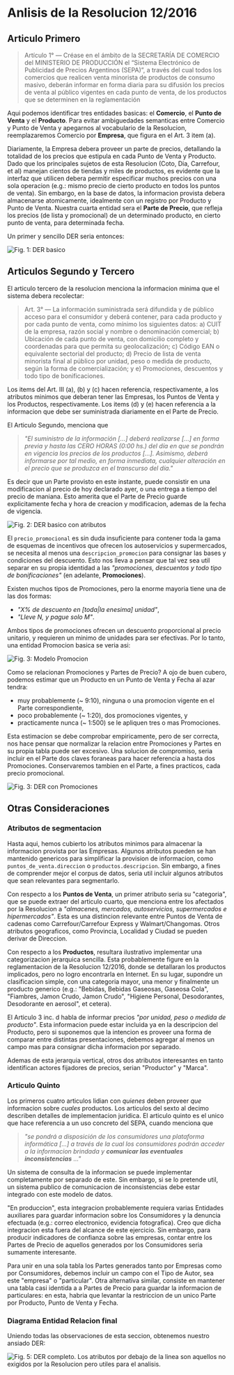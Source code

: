 # Anlisis de la Resolucion 12/2016

## Articulo Primero

> Artículo 1° — Créase en el ámbito de la SECRETARÍA DE COMERCIO del MINISTERIO DE
PRODUCCIÓN el “Sistema Electrónico de Publicidad de Precios Argentinos (SEPA)”, a través del cual
todos los comercios que realicen venta minorista de productos de consumo masivo, deberán informar en
forma diaria para su difusión los precios de venta al público vigentes en cada punto de venta, de los
productos que se determinen en la reglamentación

Aqui podemos identificar tres entidades basicas: el **Comercio**, el **Punto de Venta** y el **Producto**. Para evitar ambiguedades semanticas entre Comercio y Punto de Venta y apegarnos al vocabulario de la Resolucion, reemplazaremos Comercio por **Empresa**, que figura en el Art. 3 item (a).

Diariamente, la Empresa debera proveer un parte de precios, detallando la totalidad de los precios que estipula en cada Punto de Venta y Producto. Dado que los principales sujetos de esta Resolucion (Coto, Dia, Carrefour, et al) manejan cientos de tiendas y miles de productos, es evidente que la interfaz que utilicen debera permitir especificar muchos precios con una sola operacion (e.g.: mismo precio de cierto producto en todos los puntos de venta). Sin embargo, en la base de datos, la informacion provista debera almacenarse atomicamente, idealmente con un registro por Producto y Punto de Venta. Nuestra cuarta entidad sera el **Parte de Precio**, que refleja los precios (de lista y promocional) de un determinado producto, en cierto punto de venta, para determinada fecha.

Un primer y sencillo DER seria entonces:

![Fig. 1: DER basico](../img/erd-sin-tablas.png)

## Articulos Segundo y Tercero

El articulo tercero de la resolucion menciona la informacion minima que el sistema debera recolectar:

> Art. 3° — La información suministrada será difundida y de público acceso para el consumidor y deberá
contener, para cada producto y por cada punto de venta, como mínimo los siguientes datos:
a) CUIT de la empresa, razón social y nombre o denominación comercial;
b) Ubicación de cada punto de venta, con domicilio completo y coordenadas para que permita su
geolocalización;
c) Código EAN o equivalente sectorial del producto;
d) Precio de lista de venta minorista final al público por unidad, peso o medida de producto, según la
forma de comercialización; y
e) Promociones, descuentos y todo tipo de bonificaciones.

Los items del Art. III (a), (b) y (c) hacen referencia, respectivamente, a los atributos minimos que deberan tener las Empresas, los Puntos de Venta y los Productos, respectivamente. Los items (d) y (e) hacen referencia a la informacion que debe ser suministrada diariamente en el Parte de Precio. 

El Articulo Segundo, menciona que 
> _"El suministro de la información [...] deberá realizarse [...] en forma previa y hasta las CERO HORAS (0:00 hs.) del día en que se pondrán en vigencia los precios de los productos [...]. Asimismo, deberá informarse por tal medio, en forma inmediata, cualquier alteración en el precio que se produzca en el transcurso del día."_

Es decir que un Parte provisto en este instante, puede consistir en una modificacion al precio de hoy declarado ayer, o una entrega a tiempo del precio de maniana. Esto amerita que el Parte de Precio guarde explicitamente fecha y hora de creacion y modificacion, ademas de la fecha de vigencia.

![Fig. 2: DER basico con atributos](img/erd-sin-promo.png)

El `precio_promocional` es sin duda insuficiente para contener toda la gama de esquemas de incentivos que ofrecen los autoservicios y supermercados, se necesita al menos una `descripcion_promocion` para consignar las bases y condiciones del descuento. Esto nos lleva a pensar que tal vez sea util separar en su propia identidad a las _"promociones, descuentos y todo tipo de bonificaciones"_ (en adelante, **Promociones**).

Existen muchos tipos de Promociones, pero la enorme mayoria tiene una de las dos formas:
- _"X% de descuento en [toda|la enesima] unidad"_,
- _"Lleve N, y pague solo M"_.

Ambos tipos de promociones ofrecen un descuento proporcional al precio unitario, y requieren un minimo de unidades para ser efectivas. Por lo tanto, una entidad Promocion basica se veria asi:

![Fig. 3: Modelo Promocion](img/promocion.svg)

Como se relacionan Promociones y Partes de Precio? A ojo de buen cubero, podemos estimar que un Producto en un Punto de Venta y Fecha al azar tendra:
- muy probablemente (~ 9:10), ninguna o una promocion vigente en el Parte correspondiente,
- poco probablemente (~ 1:20), dos promociones vigentes, y
- practicamente nunca (~ 1:500) se le apliquen tres o mas Promociones.

Esta estimacion se debe comprobar empiricamente, pero de ser correcta, nos hace pensar que normalizar la relacion entre Promociones y Partes en su propia tabla puede ser excesivo. Una solucion de compromiso, seria incluir en el Parte dos claves foraneas para hacer referencia a hasta dos Promociones. Conservaremos tambien en el Parte, a fines practicos, cada precio promocional.

![Fig. 3: DER con Promociones](img/erd-con-promo.png)

## Otras Consideraciones

### Atributos de segmentacion

Hasta aqui, hemos cubierto los atributos minimos para almacenar la informacion provista por las Empresas. Algunos atributos pueden se han mantenido genericos para simplificar la provision de informacion, como `puntos_de_venta.direccion` o `productos.descripcion`. Sin embargo, a fines de comprender mejor el corpus de datos, seria util incluir algunos atributos que sean relevantes para segmentarlo. 

Con respecto a los **Puntos de Venta**, un primer atributo seria su "categoria", que se puede extraer del articulo cuarto, que menciona entre los afectados por la Resolucion a _"almacenes, mercados, autoservicios, supermercados e hipermercados"_. Esta es una distincion relevante entre Puntos de Venta de cadenas como Carrefour/Carrefour Express y Walmart/Changomas. Otros atributos geograficos, como Provincia, Localidad y Ciudad se pueden derivar de Direccion.

Con respecto a los **Productos**, resultara ilustrativo implementar una categorizacion jerarquica sencilla. Esta probablemente figure en la reglamentacion de la Resolucion 12/2016, donde se detallaran los productos implicados, pero no logro encontrarla en Internet. En su lugar, supondre un clasificacion simple, con una categoria mayor, una menor y finalmente un producto generico (e.g.: "Bebidas, Bebidas Gaseosas, Gaseosa Cola", "Fiambres, Jamon Crudo, Jamon Crudo", "Higiene Personal, Desodorantes, Desodorante en aerosol", et cetera).

El Articulo 3 inc. d habla de informar precios _"por unidad, peso o medida de producto"_. Esta informacion puede estar incluida ya en la descripcion del Producto, pero si suponemos que la intencion es proveer una forma de comparar entre distintas presentaciones, debemos agregar al menos un campo mas para consignar dicha informacion por separado.

Ademas de esta jerarquia vertical, otros dos atributos interesantes en tanto identifican actores fijadores de precios, serian "Productor" y "Marca".

### Articulo Quinto

Los primeros cuatro articulos lidian con _quienes_ deben proveer _que_ informacion sobre _cuales_ productos. Los articulos del sexto al decimo describen detalles de implementacion juridica. El articulo quinto es el unico que hace referencia a un uso concreto del SEPA, cuando menciona que 

> _"se pondrá a disposición de los consumidores una plataforma informática [...] a través de la cual los consumidores podrán acceder a la informacion brindada y **comunicar las eventuales inconsistencias** ..."_

Un sistema de consulta de la informacion se puede implementar completamente por separado de este. Sin embargo, si se lo pretende util, un sistema publico de comunicacion de inconsistencias debe estar integrado con este modelo de datos.

"En produccion", esta integracion probablemente requiera varias Entidades auxiliares para guardar informacion sobre los Consumidores y la denuncia efectuada (e.g.: correo electronico, evidencia fotografica). Creo que dicha integracion esta fuera del alcance de este ejercicio. Sin embargo, para producir indicadores de confianza sobre las empresas, contar entre los Partes de Precio de aquellos generados por los Consumidores seria sumamente interesante.

Para unir en una sola tabla los Partes generados tanto por Empresas como por Consumidores, debemos incluir un campo con el Tipo de Autor, sea este "empresa" o "particular". Otra alternativa similar, consiste en mantener una tabla casi identida a a Partes de Precio para guardar la informacion de particulares: en esta, habria que levantar la restriccion de un unico Parte por Producto, Punto de Venta y Fecha.

### Diagrama Entidad Relacion final

Uniendo todas las observaciones de esta seccion, obtenemos nuestro ansiado DER:

![Fig. 5: DER completo. Los atributos por debajo de la linea son aquellos no exigidos por la Resolucion pero utiles para el analisis.](img/erd-completo.png)
